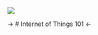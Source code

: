 ![](http://www.ti.com/lsds/media/images/wireless_connectivity/50BillionThings.png)

 -> # Internet of Things 101 <-